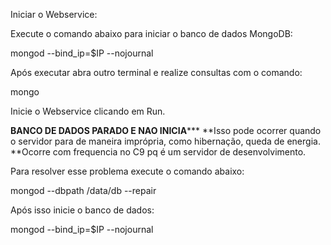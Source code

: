 Iniciar o Webservice:

Execute o comando abaixo para iniciar o banco de dados MongoDB:

mongod --bind_ip=$IP --nojournal

Após executar abra outro terminal e realize consultas com o comando:

mongo

Inicie o Webservice clicando em Run.

****BANCO DE DADOS PARADO E NAO INICIA*******
**Isso pode ocorrer quando o servidor para de maneira imprópria, como hibernação, queda de energia.
**Ocorre com frequencia no C9 pq é um servidor de desenvolvimento.

Para resolver esse problema execute o comando abaixo:

mongod --dbpath /data/db --repair

Após isso inicie o banco de dados:

mongod --bind_ip=$IP --nojournal
